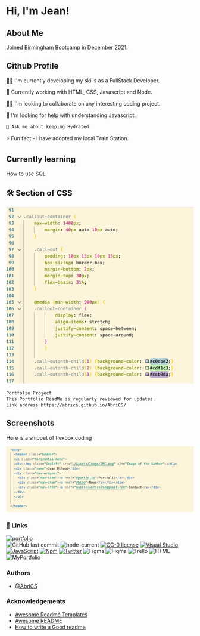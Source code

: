 # Hi, I'm Jean! 

## About Me
Joined Birmingham Bootcamp in December 2021.

## Github Profile
👩‍💻 I'm currently developing my skills as a FullStack Developer.

🧠 Currently working with HTML, CSS, Javascript and Node.

👯‍♀️ I'm looking to collaborate on any interesting coding project.

🤔 I'm looking for help with understanding Javascript.

```
💬 Ask me about keeping Hydrated.

```

⚡️ Fun fact - I have adopted my local Train Station.

## Currently learning
How to use SQL



## 🛠 Section of CSS

![Section of CSS code](./assets/image/Snippet-of-css-code.jpeg)


```
Portfolio Project 
This Portfolio ReadMe is regularly reviewed for updates. 
Link address https://abrics.github.io/AbriCS/

```
## Screenshots

Here is a snippet of flexbox coding

![Small example of code](./assets/image/Snippet-of-code.jpeg)
                                                                                                                                                                                                                                                                                                                                          
### 🔗 Links
[![portfolio](https://img.shields.io/badge/my_portfolio-000?style=for-the-badge&logo=ko-fi&logoColor=white)](https://abrics.github.io/AbriCS/)
</br>
![GitHub last commit](https://img.shields.io/github/last-commit/AbriCS/Abrics?color=orange&logo=github&style=plastic)
![node-current](https://img.shields.io/node/v/version?logo=node&style=plastic)
[![CC-0 license](https://img.shields.io/badge/License-CC--0-blue.svg)](https://creativecommons.org/licenses/by-nd/4.0)
[![Visual Studio](https://badgen.net/badge/icon/visualstudio?icon=visualstudio&label)](https://visualstudio.microsoft.com)
[![JavaScript](https://img.shields.io/badge/--F7DF1E?logo=javascript&logoColor=000)](https://www.javascript.com/)
[![Npm](https://badgen.net/badge/icon/npm?icon=npm&label)](https://https://npmjs.com/)
[![Twitter](https://badgen.net/badge/icon/twitter?icon=twitter&label)](https://twitter.com)
![Figma](https://img.shields.io/badge/--F24E1E?logo=figma&logoColor=ffffff)
![Figma](https://img.shields.io/badge/Figma-.com-blue)
![Trello](https://img.shields.io/badge/Trello-.com-Red)
![HTML](https://img.shields.io/badge/HTML-5-orange)
![MyPortfolio](https://img.shields.io/badge/My_Portfolio-2022-orange)

### Authors
- [@AbriCS](https://www.github.com/AbriCS)

### Acknowledgements

 - [Awesome Readme Templates](https://awesomeopensource.com/project/elangosundar/awesome-README-templates)
 - [Awesome README](https://github.com/matiassingers/awesome-readme)
 - [How to write a Good readme](https://bulldogjob.com/news/449-how-to-write-a-good-readme-for-your-github-project)





